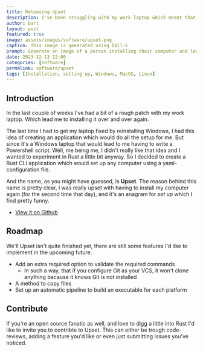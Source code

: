 ```yaml
---
title: Releasing Upset
description: I've been struggling with my work laptop which meant that I had to reinstall everything a couple of times. So, offcourse I wrote an application to automate this process.
author: bart
layout: post
featured: true
image: assets/images/software/upset.png
caption: This image is generated using Dall-E
prompt: Generate an image of a person installing their computer and looking really exhausted in a minimalistic flat style
date: 2023-12-13 12:00
categories: [software]
permalink: software/upset
tags: [Installation, setting up, Windows, MacOS, Linux]
---
```


## Introduction

In the last couple of weeks I've had a bit of a rough patch with my work laptop. Which lead me to installing it over and over again.

The last time I had to get my laptop fixed by reinstalling Windows, I had this idea of creating an application which would do all the setup for me. But since it's a Windows laptop
that would lead to me having to write a Powershell script. Well, me being me, I didn't really like that idea and I wanted to experiment in Rust a little bit anyway. So I decided
to create a Rust CLI application which would set up any computer using a yaml-configuration file.

And the name, as you might have guessed, is __Upset__. The reason behind this name is pretty clear, I was really upset with having to install my computer again (for the second time
that day), and it's an anagram for _set up_ which I find pretty funny.

* [View it on Github](https://github.com/bartkessels/upset)

## Roadmap

We'll Upset isn't quite finished yet, there are still some features I'd like to implement in the upcoming future.

* Add an extra required option to validate the required commands
    - In such a way, that if you configure Git as your VCS, it won't clone anything because it knows Git is not installed
* A method to copy files
* Set up an automatic pipeline to build an executable for each platform

## Contribute

If you're an open source fanatic as well, and love to digg a little into Rust I'd like to invite you to contribte to Upset. This can either be trough code-reviews, adding a feature you'd like
or even just submitting issues you've noticed.